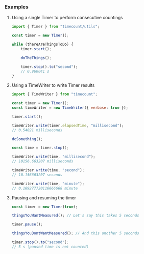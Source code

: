 ### Examples

1. Using a single Timer to perform consecutive countings
    ```javascript
    import { Timer } from "timecount/utils";

    const timer = new Timer();

    while (thereAreThingsToDo) {
        timer.start();

        doTheThings();

        timer.stop().to("second");
        // 0.960041 s
    }
    ```
2. Using a TimeWriter to write Timer results
    ```javascript
    import { TimeWriter } from "timecount";

    const timer = new Timer();
    const timeWriter = new TimeWriter({ verbose: true });

    timer.start();

    timeWriter.write(timer.elapsedTime, "millisecond");
    // 0.54021 milliseconds

    doSomething();

    const time = timer.stop();

    timeWriter.write(time, "millisecond");
    // 10156.663207 milliseconds

    timeWriter.write(time, "second");
    // 10.156663207 seconds

    timeWriter.write(time, "minute");
    // 0.169277720116666668 minute
    ```
3. Pausing and resuming the timer
    ```javascript
    const timer = new Timer(true);

    thingsYouWantMeasured(); // Let's say this takes 5 seconds

    timer.pause();

    thingsYouDontWantMeasured(); // And this another 5 seconds

    timer.stop().to("second");
    // 5 s (paused time is not counted)

    ```